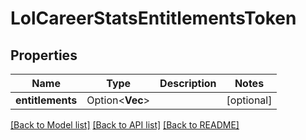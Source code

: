 # LolCareerStatsEntitlementsToken

## Properties

Name | Type | Description | Notes
------------ | ------------- | ------------- | -------------
**entitlements** | Option<**Vec<String>**> |  | [optional]

[[Back to Model list]](../README.md#documentation-for-models) [[Back to API list]](../README.md#documentation-for-api-endpoints) [[Back to README]](../README.md)


